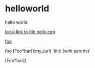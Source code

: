 # helloworld
hello world

[local link to file hello.cpp](hello.cpp)

[foo]: /url "title"

[foo]

   [foo]: 
      /url  
           'the title'  

[foo]
[Foo*bar\]]:my_(url) 'title (with parens)'

[Foo*bar\]]



